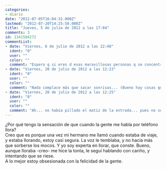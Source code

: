 ```yaml
---
categories:
- diario
date: "2012-07-05T16:04:32.000Z"
lastmod: "2012-07-20T14:25:50.000Z"
title: "Jueves, 5 de julio de 2012 a las 17:04"
comments: 3
id: 1341504272
commentList:
- date: "Viernes, 6 de julio de 2012 a las 22:48"
  ident: "0"
  user: ""
  color: ""
  comment: "Espero q si eres d esas maravillosas personas q se concentran en ayudar a los demas sepas q tu tambn mereces q a veces se preocupen d complacerte como mereces... pq muchas veces, eso se olvida, y no encuentras respuesta al gran vacio q se va creando en el interior...  \nVaya... tal vez no tenga nada q ver... pero tu tenlo en cuenta xD ^^"
- date: "Viernes, 20 de julio de 2012 a las 12:23"
  ident: "0"
  user: ""
  color: ""
  comment: "Nada complace más que sacar sonrisas... (Bueno hay cosas que sí complacen más... pero con lo bien que me  ha salido la frase... (creo que pienso demasiado...))"
- date: "Viernes, 20 de julio de 2012 a las 12:25"
  ident: "0"
  user: ""
  color: ""
  comment: "Ah... no había pillado el matiz de la entrada... pues no se puede hacer feliz a todo el mundo. He ahí mi conclusión después de mucho pensar en la felicidad del os demás."
---
```


¿Por qué tengo la sensación de que cuando la gente me habla por teléfono llora?  
Creo que es porque una vez mi hermano me llamó cuando estaba de viaje, y estaba llorando, estoy casi segura. La voz le temblaba, y no hacía más que sorberse los mocos. Y yo soy experta en llorar, que conste. Bueno, aunque lloraba -creo- me hice la tonta, le seguí hablando con cariño, y intentando que se riese.  
A lo mejor estoy obsesionada con la felicidad de la gente.